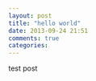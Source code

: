 ```yaml
---
layout: post
title: "hello world"
date: 2013-09-24 21:51
comments: true
categories: 
---
```

test post